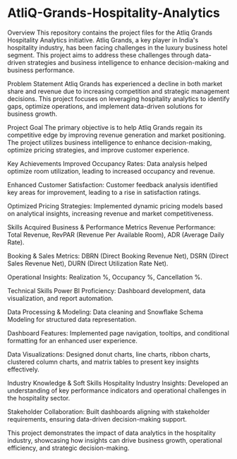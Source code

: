 # AtliQ-Grands-Hospitality-Analytics

Overview
This repository contains the project files for the Atliq Grands Hospitality Analytics initiative. Atliq Grands, a key player in India's hospitality industry, has been facing challenges in the luxury business hotel segment. This project aims to address these challenges through data-driven strategies and business intelligence to enhance decision-making and business performance.

Problem Statement
Atliq Grands has experienced a decline in both market share and revenue due to increasing competition and strategic management decisions. This project focuses on leveraging hospitality analytics to identify gaps, optimize operations, and implement data-driven solutions for business growth.

Project Goal
The primary objective is to help Atliq Grands regain its competitive edge by improving revenue generation and market positioning. The project utilizes business intelligence to enhance decision-making, optimize pricing strategies, and improve customer experience.

Key Achievements
Improved Occupancy Rates: Data analysis helped optimize room utilization, leading to increased occupancy and revenue.

Enhanced Customer Satisfaction: Customer feedback analysis identified key areas for improvement, leading to a rise in satisfaction ratings.

Optimized Pricing Strategies: Implemented dynamic pricing models based on analytical insights, increasing revenue and market competitiveness.

Skills Acquired
Business & Performance Metrics
Revenue Performance: Total Revenue, RevPAR (Revenue Per Available Room), ADR (Average Daily Rate).

Booking & Sales Metrics: DBRN (Direct Booking Revenue Net), DSRN (Direct Sales Revenue Net), DURN (Direct Utilization Rate Net).

Operational Insights: Realization %, Occupancy %, Cancellation %.

Technical Skills
Power BI Proficiency: Dashboard development, data visualization, and report automation.

Data Processing & Modeling: Data cleaning and Snowflake Schema Modeling for structured data representation.

Dashboard Features: Implemented page navigation, tooltips, and conditional formatting for an enhanced user experience.

Data Visualizations: Designed donut charts, line charts, ribbon charts, clustered column charts, and matrix tables to present key insights effectively.

Industry Knowledge & Soft Skills
Hospitality Industry Insights: Developed an understanding of key performance indicators and operational challenges in the hospitality sector.

Stakeholder Collaboration: Built dashboards aligning with stakeholder requirements, ensuring data-driven decision-making support.

This project demonstrates the impact of data analytics in the hospitality industry, showcasing how insights can drive business growth, operational efficiency, and strategic decision-making.
